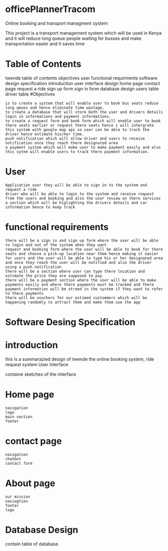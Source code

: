 # officePlannerTracom

Online booking and transport managment system

This project is a transport management system which will be used in Kenya and it will reduce long queue people waiting for busses and make transportation easier and it saves time
# Table of Contents

twende table of contents objectives user functional requirments software design specification introduction user interface design home page contact page request a ride sign up form sign in form database design users table driver table
#Objectives

    is to create a system that will enable user to book bus seats reduce long qeues and hence eliminate time wastage.
    to create a database that will store both the user and drivers details login in informations and payment informations.
    to create a request form and book form which will eneble user to book there seats earlier or request there seats hence i will intergrate this system with google map api so user can be able to track the driver hence estimate his/her time.
    push notification which will allow driver and users to receive notification once they reach there designated area
    a payment system which will make user to make payment easily and also this sytem will enable users to track there payment information.

# User

    Application user they will be able to sign in to the system and request a ride
    driver who will be able to login to the system and receive request from the users and booking and also the user review on there services
    a section which will be higlighting the drivers details and car information hence to keep track

# functional requirements

    there will be a sign in and sign up form where the user will be able to login and out of the system when they want
    request and booking form where the user will be able to book for there seats and choose a pick-up location near them hence making it easier for users and the user will be able to type his or her designated area and once they reach the user will be notified and also the driver using a push notification
    there will be a section where user can type there location and estimate the price they are supposed to pay
    there will be a payment section where the user will be able to make payments easily and where there payments must be tracked and there payment information will be stroed in the system if they want to refer to there payments
    there will be vouchers for our estimed custommers which will be happening randomly to attract them and make them use the app

# Software Desing Specification
# introduction

this is a summarazied design of twende the online booking system, ride request system
User Interface

containe sketches of the interface
# Home page

    navigation
    logo
    main section
    footer

# contact page

    navigation
    chatbot
    contact form

# About page

    our mission
    naviagtion
    footer
    logo

# Database Design

contain table of database.
